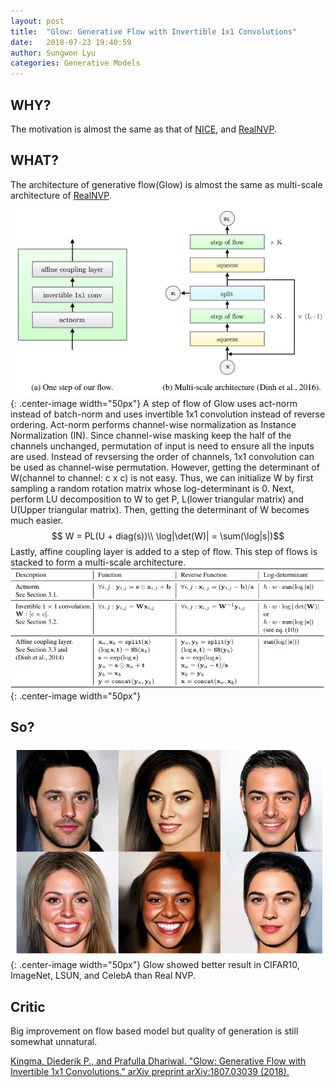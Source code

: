 ```yaml
---
layout: post
title:  "Glow: Generative Flow with Invertible 1x1 Convolutions"
date:   2018-07-23 19:40:59
author: Sungwon Lyu
categories: Generative Models
---
```


## WHY? 
The motivation is almost the same as that of [NICE](https://lyusungwon.github.io/dl/2018/07/17/nice.html), and [RealNVP](https://lyusungwon.github.io/dl/2018/07/18/realnvp.html). 

## WHAT?

The architecture of generative flow(Glow) is almost the same as multi-scale architecture of [RealNVP](https://lyusungwon.github.io/dl/2018/07/18/realnvp.html).
![image](/assets/images/glow1.png){: .center-image width="50px"}
A step of flow of Glow uses act-norm instead of batch-norm and uses invertible 1x1 convolution instead of reverse ordering. Act-norm performs channel-wise normalization as Instance Normalization (IN). Since channel-wise masking keep the half of the channels unchanged, permutation of input is need to ensure all the inputs are used. Instead of revsersing the order of channels, 1x1 convolution can be used as channel-wise permutation. However, getting the determinant of W(channel to channel: c x c) is not easy. Thus, we can initialize W by first sampling a random rotation matrix whose log-determinant is 0. Next, perform LU decomposition to W to get P, L(lower triangular matrix) and U(Upper triangular matrix). Then, getting the determinant of W becomes much easier.
$$ W = PL(U + diag(s))\\
\log|\det(W)| = \sum(\log|s|)$$
Lastly, affine coupling layer is added to a step of flow. This step of flows is stacked to form a multi-scale architecture. 
![image](/assets/images/glow2.png){: .center-image width="50px"}

## So?
![image](/assets/images/glow3.png){: .center-image width="50px"}
Glow showed better result in CIFAR10, ImageNet, LSUN, and CelebA than Real NVP. 

## Critic
Big improvement on flow based model but quality of generation is still somewhat unnatural.

[Kingma, Diederik P., and Prafulla Dhariwal. "Glow: Generative Flow with Invertible 1x1 Convolutions." arXiv preprint arXiv:1807.03039 (2018).](https://arxiv.org/abs/1807.03039)
